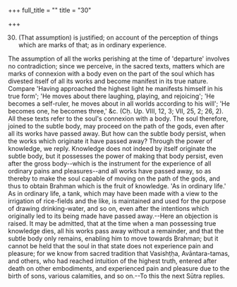 +++
full_title = ""
title = "30"

+++


30. (That assumption) is justified; on account of the perception of things which are marks of that; as in ordinary experience.

The assumption of all the works perishing at the time of 'departure' involves no contradiction; since we perceive, in the sacred texts, matters which are marks of connexion with a body even on the part of the soul which has divested itself of all its works and become manifest in its true nature. Compare 'Having approached the highest light he manifests himself in his true form'; 'He moves about there laughing, playing, and rejoicing'; 'He becomes a self-ruler, he moves about in all worlds according to his will'; 'He becomes one, he becomes three,' &c. (Cḥ. Up. VIII, 12, 3; VII, 25, 2; 26, 2). All these texts refer to the soul's connexion with a body. The soul therefore, joined to the subtle body, may proceed on the path of the gods, even after all its works have passed away. But how can the subtle body persist, when the works which originate it have passed away? Through the power of knowledge, we reply. Knowledge does not indeed by itself originate the subtle body, but it possesses the power of making that body persist, even after the gross body--which is the instrument for the experience of all ordinary pains and pleasures--and all works have passed away, so as thereby to make the soul capable of moving on the path of the gods, and thus to obtain Brahman which is the fruit of knowledge. 'As in ordinary life.' As in ordinary life, a tank, which may have been made with a view to the irrigation of rice-fields and the like, is maintained and used for the purpose of drawing drinking-water, and so on, even after the intentions which originally led to its being made have passed away.--Here an objection is raised. It may be admitted, that at the time when a man possessing true knowledge dies, all his works pass away without a remainder, and that the subtle body only remains, enabling him to move towards Brahman; but it cannot be held that the soul in that state does not experience pain and pleasure; for we know from sacred tradition that Vasishṭḥa, Avāntara-tamas, and others, who had reached intuition of the highest truth, entered after death on other embodiments, and experienced pain and pleasure due to the birth of sons, various calamities, and so on.--To this the next Sūtra replies.

